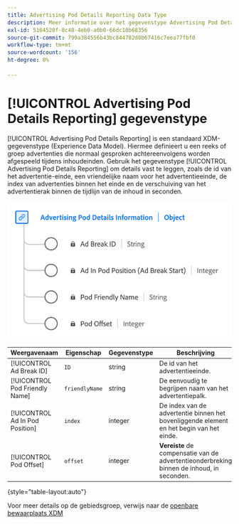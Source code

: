 ```yaml
---
title: Advertising Pod Details Reporting Data Type
description: Meer informatie over het gegevenstype Advertising Pod Details Reporting Experience Data Model (XDM).
exl-id: 5164520f-8c48-4eb0-a0b0-66dc10b68356
source-git-commit: 799a384556b43bc844782d8b67416c7eea77fbf0
workflow-type: tm+mt
source-wordcount: '156'
ht-degree: 0%

---
```


# [!UICONTROL Advertising Pod Details Reporting] gegevenstype

[!UICONTROL Advertising Pod Details Reporting] is een standaard XDM-gegevenstype (Experience Data Model). Hiermee definieert u een reeks of groep advertenties die normaal gesproken achtereenvolgens worden afgespeeld tijdens inhoudeinden. Gebruik het gegevenstype [!UICONTROL Advertising Pod Details Reporting] om details vast te leggen, zoals de id van het advertentie-einde, een vriendelijke naam voor het advertentieeinde, de index van advertenties binnen het einde en de verschuiving van het advertentierak binnen de tijdlijn van de inhoud in seconden.

![ een diagram van de Details die van de Pod van Advertising gegevenstype melden.](../images/data-types/advertising-pod-details-information.png)

| Weergavenaam | Eigenschap | Gegevenstype | Beschrijving |
|----------------------------|------------------------|-----------|-------------------------------------------------------|
| [!UICONTROL Ad Break ID] | `ID` | string | De id van het advertentieeinde. |
| [!UICONTROL Pod Friendly Name] | `friendlyName` | string | De eenvoudig te begrijpen naam van het advertentiepalk. |
| [!UICONTROL Ad In Pod Position] | `index` | integer | De index van de advertentie binnen het bovenliggende element en het begin van het einde. |
| [!UICONTROL Pod Offset] | `offset` | integer | **Vereiste** de compensatie van de advertentieonderbreking binnen de inhoud, in seconden. |

{style="table-layout:auto"}

Voor meer details op de gebiedsgroep, verwijs naar de [ openbare bewaarplaats XDM ](https://github.com/adobe/xdm/blob/master/components/datatypes/advertisingpoddetails.schema.json)
